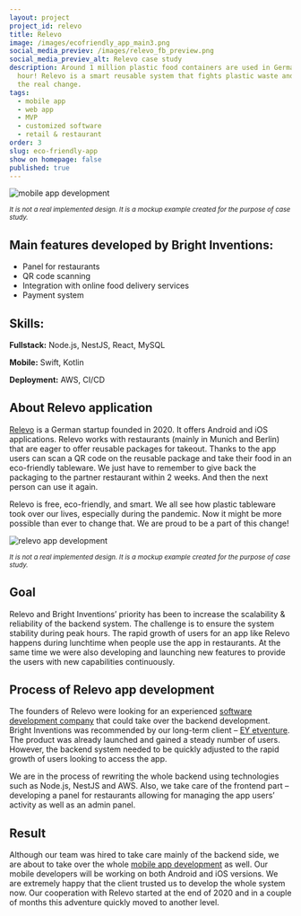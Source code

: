 ```yaml
---
layout: project
project_id: relevo
title: Relevo
image: /images/ecofriendly_app_main3.png
social_media_previev: /images/relevo_fb_preview.png
social_media_previev_alt: Relevo case study
description: Around 1 million plastic food containers are used in Germany per
  hour! Relevo is a smart reusable system that fights plastic waste and starts
  the real change.
tags:
  - mobile app
  - web app
  - MVP
  - customized software
  - retail & restaurant
order: 3
slug: eco-friendly-app
show on homepage: false
published: true
---
```

![mobile app development](/images/relevo.png)

<sub>*It is not a real implemented design. It is a mockup example created for the purpose of case study.*</sub>

## Main features developed by Bright Inventions:

* Panel for restaurants
* QR code scanning
* Integration with online food delivery services
* Payment system

## Skills:

**Fullstack:** Node.js, NestJS, React, MySQL 

**Mobile:** Swift, Kotlin

**Deployment:** AWS, CI/CD

## About Relevo application

[Relevo](https://www.gorelevo.de) is a German startup founded in 2020. It offers Android and iOS applications. Relevo works with restaurants (mainly in Munich and Berlin) that are eager to offer reusable packages for takeout. Thanks to the app users can scan a QR code on the reusable package and take their food in an eco-friendly tableware. We just have to remember to give back the packaging to the partner restaurant within 2 weeks. And then the next person can use it again.

Relevo is free, eco-friendly, and smart. We all see how plastic tableware took over our lives, especially during the pandemic. Now it might be more possible than ever to change that. We are proud to be a part of this change!

![relevo app development](/images/ecofriendly_app_main3.png)

<sub>*It is not a real implemented design. It is a mockup example created for the purpose of case study.*</sub>

## Goal

Relevo and Bright Inventions’ priority has been to increase the scalability & reliability of the backend system. The challenge is to ensure the system stability during peak hours. The rapid growth of users for an app like Relevo happens during lunchtime when people use the app in restaurants. At the same time we were also developing and launching new features to provide the users with new capabilities continuously. 

## Process of Relevo app development

The founders of Relevo were looking for an experienced [software development company](/) that could take over the backend development. Bright Inventions was recommended by our long-term client – [EY etventure](https://www.etventure.com). The product was already launched and gained a steady number of users. However, the backend system needed to be quickly adjusted to the rapid growth of users looking to access the app. 

We are in the process of rewriting the whole backend using technologies such as Node.js, NestJS and AWS. Also, we take care of the frontend part – developing a panel for restaurants allowing for managing the app users’ activity as well as an admin panel. 

## Result

Although our team was hired to take care mainly of the backend side, we are about to take over the whole [mobile app development](/our-areas/mobile-app-development) as well. Our mobile developers will be working on both Android and iOS versions. We are extremely happy that the client trusted us to develop the whole system now. Our cooperation with Relevo started at the end of 2020 and in a couple of months this adventure quickly moved to another level.